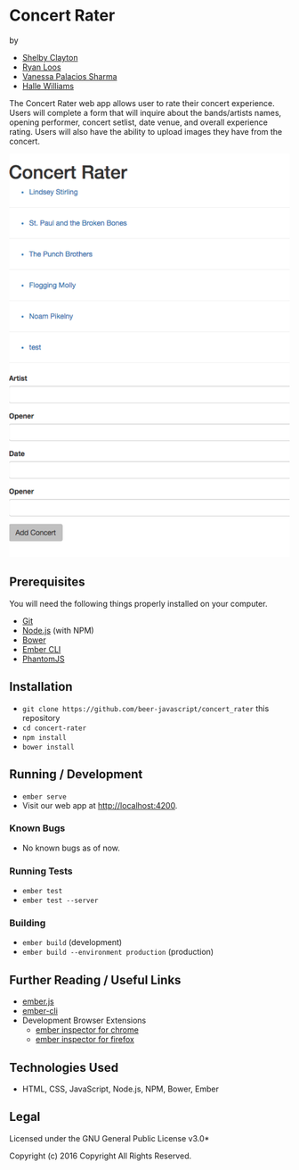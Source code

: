 # Concert Rater

by
* [Shelby Clayton](https://github.com/Shabis)
* [Ryan Loos](https://github.com/rloos289)
* [Vanessa Palacios Sharma](https://github.com/VanessaSharma)
* [Halle Williams](https://github.com/hrwilliams)

The Concert Rater web app allows user to rate their concert experience. Users will complete a form that will inquire about the bands/artists names, opening performer, concert setlist, date venue, and overall experience rating. Users will also have the ability to upload images they have from the concert.

![screenshot of project running](screenshot.jpg)

## Prerequisites

You will need the following things properly installed on your computer.

* [Git](http://git-scm.com/)
* [Node.js](http://nodejs.org/) (with NPM)
* [Bower](http://bower.io/)
* [Ember CLI](http://ember-cli.com/)
* [PhantomJS](http://phantomjs.org/)

## Installation

* `git clone https://github.com/beer-javascript/concert_rater` this repository
* `cd concert-rater`
* `npm install`
* `bower install`

## Running / Development

* `ember serve`
* Visit our web app at [http://localhost:4200](http://localhost:4200).

### Known Bugs

* No known bugs as of now.

### Running Tests

* `ember test`
* `ember test --server`

### Building

* `ember build` (development)
* `ember build --environment production` (production)

## Further Reading / Useful Links

* [ember.js](http://emberjs.com/)
* [ember-cli](http://ember-cli.com/)
* Development Browser Extensions
  * [ember inspector for chrome](https://chrome.google.com/webstore/detail/ember-inspector/bmdblncegkenkacieihfhpjfppoconhi)
  * [ember inspector for firefox](https://addons.mozilla.org/en-US/firefox/addon/ember-inspector/)

## Technologies Used
* HTML, CSS, JavaScript, Node.js, NPM, Bower, Ember

## Legal

Licensed under the GNU General Public License v3.0*

Copyright (c) 2016 Copyright All Rights Reserved.

